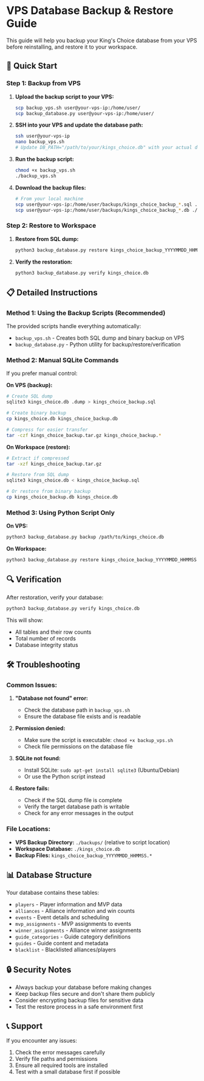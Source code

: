 # VPS Database Backup & Restore Guide

This guide will help you backup your King's Choice database from your VPS before reinstalling, and restore it to your workspace.

## 🚀 Quick Start

### Step 1: Backup from VPS

1. **Upload the backup script to your VPS:**
   ```bash
   scp backup_vps.sh user@your-vps-ip:/home/user/
   scp backup_database.py user@your-vps-ip:/home/user/
   ```

2. **SSH into your VPS and update the database path:**
   ```bash
   ssh user@your-vps-ip
   nano backup_vps.sh
   # Update DB_PATH="/path/to/your/kings_choice.db" with your actual database path
   ```

3. **Run the backup script:**
   ```bash
   chmod +x backup_vps.sh
   ./backup_vps.sh
   ```

4. **Download the backup files:**
   ```bash
   # From your local machine
   scp user@your-vps-ip:/home/user/backups/kings_choice_backup_*.sql ./
   scp user@your-vps-ip:/home/user/backups/kings_choice_backup_*.db ./
   ```

### Step 2: Restore to Workspace

1. **Restore from SQL dump:**
   ```bash
   python3 backup_database.py restore kings_choice_backup_YYYYMMDD_HHMMSS.sql kings_choice.db
   ```

2. **Verify the restoration:**
   ```bash
   python3 backup_database.py verify kings_choice.db
   ```

## 📋 Detailed Instructions

### Method 1: Using the Backup Scripts (Recommended)

The provided scripts handle everything automatically:

- `backup_vps.sh` - Creates both SQL dump and binary backup on VPS
- `backup_database.py` - Python utility for backup/restore/verification

### Method 2: Manual SQLite Commands

If you prefer manual control:

**On VPS (backup):**
```bash
# Create SQL dump
sqlite3 kings_choice.db .dump > kings_choice_backup.sql

# Create binary backup
cp kings_choice.db kings_choice_backup.db

# Compress for easier transfer
tar -czf kings_choice_backup.tar.gz kings_choice_backup.*
```

**On Workspace (restore):**
```bash
# Extract if compressed
tar -xzf kings_choice_backup.tar.gz

# Restore from SQL dump
sqlite3 kings_choice.db < kings_choice_backup.sql

# Or restore from binary backup
cp kings_choice_backup.db kings_choice.db
```

### Method 3: Using Python Script Only

**On VPS:**
```bash
python3 backup_database.py backup /path/to/kings_choice.db
```

**On Workspace:**
```bash
python3 backup_database.py restore kings_choice_backup_YYYYMMDD_HHMMSS.sql kings_choice.db
```

## 🔍 Verification

After restoration, verify your database:

```bash
python3 backup_database.py verify kings_choice.db
```

This will show:
- All tables and their row counts
- Total number of records
- Database integrity status

## 🛠️ Troubleshooting

### Common Issues:

1. **"Database not found" error:**
   - Check the database path in `backup_vps.sh`
   - Ensure the database file exists and is readable

2. **Permission denied:**
   - Make sure the script is executable: `chmod +x backup_vps.sh`
   - Check file permissions on the database file

3. **SQLite not found:**
   - Install SQLite: `sudo apt-get install sqlite3` (Ubuntu/Debian)
   - Or use the Python script instead

4. **Restore fails:**
   - Check if the SQL dump file is complete
   - Verify the target database path is writable
   - Check for any error messages in the output

### File Locations:

- **VPS Backup Directory:** `./backups/` (relative to script location)
- **Workspace Database:** `./kings_choice.db`
- **Backup Files:** `kings_choice_backup_YYYYMMDD_HHMMSS.*`

## 📊 Database Structure

Your database contains these tables:
- `players` - Player information and MVP data
- `alliances` - Alliance information and win counts
- `events` - Event details and scheduling
- `mvp_assignments` - MVP assignments to events
- `winner_assignments` - Alliance winner assignments
- `guide_categories` - Guide category definitions
- `guides` - Guide content and metadata
- `blacklist` - Blacklisted alliances/players

## 🔒 Security Notes

- Always backup your database before making changes
- Keep backup files secure and don't share them publicly
- Consider encrypting backup files for sensitive data
- Test the restore process in a safe environment first

## 📞 Support

If you encounter any issues:
1. Check the error messages carefully
2. Verify file paths and permissions
3. Ensure all required tools are installed
4. Test with a small database first if possible